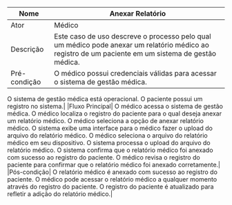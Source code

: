 |Nome|Anexar Relatório|
|---|---|
|Ator|Médico|
|Descrição| Este caso de uso descreve o processo pelo qual um médico pode anexar um relatório médico ao registro de um paciente em um sistema de gestão médica.|
|Pré-condição| O médico possui credenciais válidas para acessar o sistema de gestão médica.
O sistema de gestão médica está operacional.
O paciente possui um registro no sistema.|
|Fluxo Principal| O médico acessa o sistema de gestão médica.
O médico localiza o registro do paciente para o qual deseja anexar um relatório médico.
O médico seleciona a opção de anexar relatório médico.
O sistema exibe uma interface para o médico fazer o upload do arquivo do relatório médico.
O médico seleciona o arquivo do relatório médico em seu dispositivo.
O sistema processa o upload do arquivo do relatório médico.
O sistema confirma que o relatório médico foi anexado com sucesso ao registro do paciente.
O médico revisa o registro do paciente para confirmar que o relatório médico foi anexado corretamente.|
|Pós-condição| O relatório médico é anexado com sucesso ao registro do paciente.
O médico pode acessar o relatório médico a qualquer momento através do registro do paciente.
O registro do paciente é atualizado para refletir a adição do relatório médico.|






